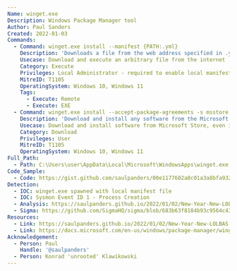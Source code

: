 ```yaml
---
Name: winget.exe
Description: Windows Package Manager tool
Author: Paul Sanders
Created: 2022-01-03
Commands:
  - Command: winget.exe install --manifest {PATH:.yml}
    Description: 'Downloads a file from the web address specified in .yml file and executes it on the system. Local manifest setting must be enabled in winget for it to work: `winget settings --enable LocalManifestFiles`'
    Usecase: Download and execute an arbitrary file from the internet
    Category: Execute
    Privileges: Local Administrator - required to enable local manifest setting
    MitreID: T1105
    OperatingSystem: Windows 10, Windows 11
    Tags:
      - Execute: Remote
      - Execute: EXE
  - Command: winget.exe install --accept-package-agreements -s msstore {name or ID}
    Description: 'Download and install any software from the Microsoft Store using its name or Store ID, even if the Microsoft Store App itself is blocked on the machine. For example, use "Sysinternals Suite" or `9p7knl5rwt25` for obtaining ProcDump, PsExec via the Sysinternals Suite. Note: a Microsoft account is required for this.'
    Usecase: Download and install software from Microsoft Store, even if Microsoft Store App is blocked
    Category: Download
    Privileges: User
    MitreID: T1105
    OperatingSystem: Windows 10, Windows 11
Full_Path:
  - Path: C:\Users\user\AppData\Local\Microsoft\WindowsApps\winget.exe
Code_Sample:
  - Code: https://gist.github.com/saulpanders/00e1177602a8c01a3a8bfa932b3886b0
Detection:
  - IOC: winget.exe spawned with local manifest file
  - IOC: Sysmon Event ID 1 - Process Creation
  - Analysis: https://saulpanders.github.io/2022/01/02/New-Year-New-LOLBAS.html
  - Sigma: https://github.com/SigmaHQ/sigma/blob/683b63f8184b93c9564c4310d10c571cbe367e1e/rules/windows/process_creation/proc_creation_win_winget_local_install_via_manifest.yml
Resources:
  - Link: https://saulpanders.github.io/2022/01/02/New-Year-New-LOLBAS.html
  - Link: https://docs.microsoft.com/en-us/windows/package-manager/winget/#production-recommended
Acknowledgement:
  - Person: Paul
    Handle: '@saulpanders'
  - Person: Konrad 'unrooted' Klawikowski
---
```

